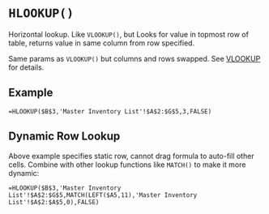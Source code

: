 # `HLOOKUP()`

Horizontal lookup. Like `VLOOKUP()`, but Looks for value in topmost row of table, returns value in same column from row specified.

Same params as `VLOOKUP()` but columns and rows swapped. See [VLOOKUP](VLOOKUP.md) for details.

## Example

```excel
=HLOOKUP($B$3,'Master Inventory List'!$A$2:$G$5,3,FALSE)
```

## Dynamic Row Lookup

Above example specifies static row, cannot drag formula to auto-fill other cells. Combine with other lookup functions like `MATCH()` to make it more dynamic:

```excel
=HLOOKUP($B$3,'Master Inventory List'!$A$2:$G$5,MATCH(LEFT($A5,11),'Master Inventory List'!$A$2:$A$5,0),FALSE)
```
